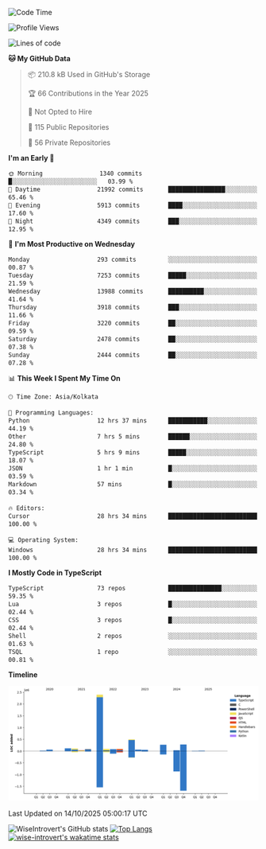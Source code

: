 <!--START_SECTION:waka-->
![Code Time](http://img.shields.io/badge/Code%20Time-4%2C384%20hrs%205%20mins-blue)

![Profile Views](http://img.shields.io/badge/Profile%20Views-0-blue)

![Lines of code](https://img.shields.io/badge/From%20Hello%20World%20I%27ve%20Written-4.2%20million%20lines%20of%20code-blue)

**🐱 My GitHub Data** 

> 📦 210.8 kB Used in GitHub's Storage 
 > 
> 🏆 66 Contributions in the Year 2025
 > 
> 🚫 Not Opted to Hire
 > 
> 📜 115 Public Repositories 
 > 
> 🔑 56 Private Repositories 
 > 
**I'm an Early 🐤** 

```text
🌞 Morning                1340 commits        █░░░░░░░░░░░░░░░░░░░░░░░░   03.99 % 
🌆 Daytime                21992 commits       ████████████████░░░░░░░░░   65.46 % 
🌃 Evening                5913 commits        ████░░░░░░░░░░░░░░░░░░░░░   17.60 % 
🌙 Night                  4349 commits        ███░░░░░░░░░░░░░░░░░░░░░░   12.95 % 
```
📅 **I'm Most Productive on Wednesday** 

```text
Monday                   293 commits         ░░░░░░░░░░░░░░░░░░░░░░░░░   00.87 % 
Tuesday                  7253 commits        █████░░░░░░░░░░░░░░░░░░░░   21.59 % 
Wednesday                13988 commits       ██████████░░░░░░░░░░░░░░░   41.64 % 
Thursday                 3918 commits        ███░░░░░░░░░░░░░░░░░░░░░░   11.66 % 
Friday                   3220 commits        ██░░░░░░░░░░░░░░░░░░░░░░░   09.59 % 
Saturday                 2478 commits        ██░░░░░░░░░░░░░░░░░░░░░░░   07.38 % 
Sunday                   2444 commits        ██░░░░░░░░░░░░░░░░░░░░░░░   07.28 % 
```


📊 **This Week I Spent My Time On** 

```text
🕑︎ Time Zone: Asia/Kolkata

💬 Programming Languages: 
Python                   12 hrs 37 mins      ███████████░░░░░░░░░░░░░░   44.19 % 
Other                    7 hrs 5 mins        ██████░░░░░░░░░░░░░░░░░░░   24.80 % 
TypeScript               5 hrs 9 mins        █████░░░░░░░░░░░░░░░░░░░░   18.07 % 
JSON                     1 hr 1 min          █░░░░░░░░░░░░░░░░░░░░░░░░   03.59 % 
Markdown                 57 mins             █░░░░░░░░░░░░░░░░░░░░░░░░   03.34 % 

🔥 Editors: 
Cursor                   28 hrs 34 mins      █████████████████████████   100.00 % 

💻 Operating System: 
Windows                  28 hrs 34 mins      █████████████████████████   100.00 % 
```

**I Mostly Code in TypeScript** 

```text
TypeScript               73 repos            ███████████████░░░░░░░░░░   59.35 % 
Lua                      3 repos             █░░░░░░░░░░░░░░░░░░░░░░░░   02.44 % 
CSS                      3 repos             █░░░░░░░░░░░░░░░░░░░░░░░░   02.44 % 
Shell                    2 repos             ░░░░░░░░░░░░░░░░░░░░░░░░░   01.63 % 
TSQL                     1 repo              ░░░░░░░░░░░░░░░░░░░░░░░░░   00.81 % 
```



**Timeline**

![Lines of Code chart](https://raw.githubusercontent.com/wise-introvert/wise-introvert/master/assets/bar_graph.png)


 Last Updated on 14/10/2025 05:00:17 UTC
<!--END_SECTION:waka-->

![WiseIntrovert's GitHub stats](https://github-readme-stats.vercel.app/api?username=wise-introvert&count_private=true&show_icons=true)
[![Top Langs](https://github-readme-stats.vercel.app/api/top-langs/?username=wise-introvert&langs_count=10)](https://github.com/anuraghazra/github-readme-stats)
[![wise-introvert's wakatime stats](https://github-readme-stats.vercel.app/api/wakatime?username=wiseintrovert)](https://github.com/anuraghazra/github-readme-stats)
